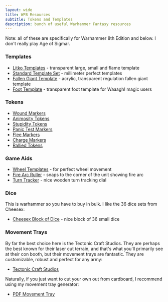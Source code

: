 ```yaml
---
layout: wide
title: WFB Resources
subtitle: Tokens and Templates
description: bunch of useful Warhammer Fantasy resources
---
```


Note: all of these are specifically for Warhammer 8th Edition and below. I don't really play Age of Sigmar.

### Templates 

- [Litko Templates](https://litko.net/products/fluorescent-green-armageddon-template-set-3) - transparent large, small and flame template
- [Standard Template Set](https://www.etsy.com/listing/448960958/warhammer-tournament-series-standard) - millimeter perfect templates
- [Fallen Giant Template](https://ironheartartisans.com/shop/fallen-giant-template/) - acrylic, transparent regulation fallen giant template
- [Foot Template](https://ironheartartisans.com/shop/da-big-foot-template/) - transparent foot template for Waaagh! magic users

### Tokens

- [Wound Markers](https://ironheartartisans.com/shop/acrylic-wound-markers-set/)
- [Animosity Tokens](https://litko.net/products/animosity-marker-set)
- [Stupidity Tokens](https://litko.net/products/fantasy-battle-stupidity-markers-5)
- [Panic Test Markers](https://litko.net/products/fantasy-battle-panic-test-markers-5)
- [Flee Markers](https://litko.net/products/fantasy-battle-flee-markers-5)
- [Charge Markers](https://litko.net/products/fantasy-battle-charge-flee-arrows-green-5)
- [Rallied Tokens](https://litko.net/products/fantasy-battle-rallied-markers-5)

### Game Aids

- [Wheel Templates](https://litko.net/products/fantasy-battle-wheels-20mm-bases) - for perfect wheel movement
- [Fire Arc Ruller](https://litko.net/products/fantasy-battle-ruler) - snaps to the corner of the unit showing fire arc
- [Turn Tracker](https://litko.net/products/fantasy-battle-turntracker) - nice wooden turn tracking dial

### Dice

This is warhammer so you have to buy in bulk. I like the 36 dice sets from Cheesex:

- [Cheesex Block of Dice](https://amzn.to/2RsjMVe) - nice block of 36 small dice

### Movement Trays

By far the best choice here is the Tectonic Craft Studios. They are perhaps the best known for their laser cut terrain, and that's what you'll primarily see at their con booth, but their movement trays are fantastic. They are customizable, robust and perfect for any army:

- [Tectonic Craft Studios](https://tectoniccraftstudios.com/collections/movement-trays)

Naturally, if you just want to cut your own out from cardboard, I recommend using my movement tray generator:

- [PDF Movement Tray](http://pdfmovementtray.com)
